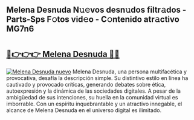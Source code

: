 ## Melena Desnuda N𝚞𝚎vos desn𝚞dos filtr𝚊dos - Parts-Sps F𝚘tos vid𝚎o - C𝚘ntenido atr𝚊ctivo MG7n6

# <h2><a href="http://mb9u2g.tromn.icu/?c=Melena+Desnuda">🔗👉👉👉 Melena Desnuda 🔗🔗</a></h2>

[![Melena Desnuda nuevo](https://i.imgur.com/pEAQMta.gif)](http://mb9u2g.tromn.icu/?c=Melena+Desnuda)
Melena Desnuda, una persona multifacética y provocativa, desafía la descripción simple. Su distintivo estilo en línea ha cautivado y provocado críticas, generando debates sobre ética, autoexpresión y la dinámica de las sociedades digitales. A pesar de la ambigüedad de sus intenciones, su huella en la comunidad virtual es imborrable. Con un espíritu inquebrantable y un atractivo innegable, el alcance de Melena Desnuda en el universo digital es ilimitado.
